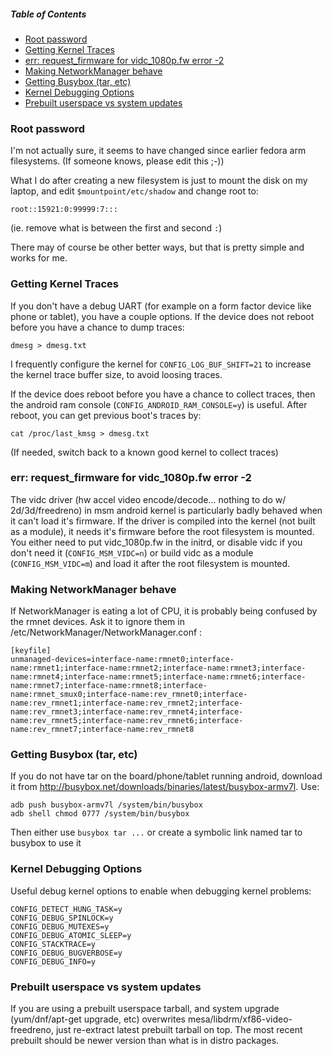 ##### Table of Contents
* [Root password](#rootpasswd)
* [Getting Kernel Traces](#kerneltraces)
* [err: request_firmware for vidc_1080p.fw error -2](#vidcfwerr)
* [Making NetworkManager behave](#networkmanager)
* [Getting Busybox (tar, etc)](#busybox)
* [Kernel Debugging Options](#kerneldbgopt)
* [Prebuilt userspace vs system updates](#prebuiltupdate)


<a name="rootpasswd"/>

### Root password
I'm not actually sure, it seems to have changed since earlier fedora arm filesystems.  (If someone knows, please edit this ;-))

What I do after creating a new filesystem is just to mount the disk on my laptop, and edit `$mountpoint/etc/shadow` and change root to:

    root::15921:0:99999:7:::

(ie. remove what is between the first and second `:`)

There may of course be other better ways, but that is pretty simple and works for me.

<a name="kerneltraces"/>

### Getting Kernel Traces
If you don't have a debug UART (for example on a form factor device like phone or tablet), you have a couple options.  If the device does not reboot before you have a chance to dump traces:
```
dmesg > dmesg.txt
```
I frequently configure the kernel for `CONFIG_LOG_BUF_SHIFT=21` to increase the kernel trace buffer size, to avoid loosing traces.

If the device does reboot before you have a chance to collect traces, then the android ram console (`CONFIG_ANDROID_RAM_CONSOLE=y`) is useful.  After reboot, you can get previous boot's traces by:
```
cat /proc/last_kmsg > dmesg.txt
```
(If needed, switch back to a known good kernel to collect traces)

<a name="vidcfwerr"/>

### err: request_firmware for vidc_1080p.fw error -2
The vidc driver (hw accel video encode/decode... nothing to do w/ 2d/3d/freedreno) in msm android kernel is particularly badly behaved when it can't load it's firmware.  If the driver is compiled into the kernel (not built as a module), it needs it's firmware before the root filesystem is mounted.  You either need to put vidc_1080p.fw in the initrd, or disable vidc if you don't need it (`CONFIG_MSM_VIDC=n`) or build vidc as a module (`CONFIG_MSM_VIDC=m`) and load it after the root filesystem is mounted.

<a name="networkmanager"/>

### Making NetworkManager behave

If NetworkManager is eating a lot of CPU, it is probably being confused by the rmnet devices. Ask it to ignore them in /etc/NetworkManager/NetworkManager.conf :

    [keyfile]
    unmanaged-devices=interface-name:rmnet0;interface-name:rmnet1;interface-name:rmnet2;interface-name:rmnet3;interface-name:rmnet4;interface-name:rmnet5;interface-name:rmnet6;interface-name:rmnet7;interface-name:rmnet8;interface-name:rmnet_smux0;interface-name:rev_rmnet0;interface-name:rev_rmnet1;interface-name:rev_rmnet2;interface-name:rev_rmnet3;interface-name:rev_rmnet4;interface-name:rev_rmnet5;interface-name:rev_rmnet6;interface-name:rev_rmnet7;interface-name:rev_rmnet8

<a name="busybox"/>

### Getting Busybox (tar, etc)

If you do not have tar on the board/phone/tablet running android, download it from http://busybox.net/downloads/binaries/latest/busybox-armv7l. Use: 

    adb push busybox-armv7l /system/bin/busybox
    adb shell chmod 0777 /system/bin/busybox

Then either use `busybox tar ...` or create a symbolic link named tar to busybox to use it

<a name="kerneldbgopt"/>

### Kernel Debugging Options

Useful debug kernel options to enable when debugging kernel problems:

    CONFIG_DETECT_HUNG_TASK=y
    CONFIG_DEBUG_SPINLOCK=y
    CONFIG_DEBUG_MUTEXES=y
    CONFIG_DEBUG_ATOMIC_SLEEP=y
    CONFIG_STACKTRACE=y
    CONFIG_DEBUG_BUGVERBOSE=y
    CONFIG_DEBUG_INFO=y

<a name="prebuiltupdate"/>

### Prebuilt userspace vs system updates

If you are using a prebuilt userspace tarball, and system upgrade (yum/dnf/apt-get upgrade, etc) overwrites mesa/libdrm/xf86-video-freedreno, just re-extract latest prebuilt tarball on top.  The most recent prebuilt should be newer version than what is in distro packages.
